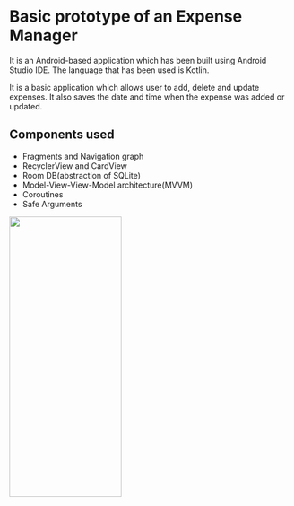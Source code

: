 # Basic prototype of an Expense Manager

It is an Android-based application which has been built using Android Studio IDE. The language that has been used is Kotlin.

It is a basic application which allows user to add, delete and update expenses. It also saves the date and time when the expense was added or updated.

## Components used
* Fragments and Navigation graph
* RecyclerView and CardView
* Room DB(abstraction of SQLite)
* Model-View-View-Model architecture(MVVM)
* Coroutines
* Safe Arguments


<img src="https://user-images.githubusercontent.com/72929195/104595688-f75cbd80-5698-11eb-9161-3ed37cb82fec.jpg" width="200" height="500">
